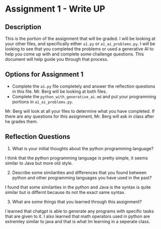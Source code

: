 # Assignment 1 - Write UP

## Description
This is the portion of the assignment that will be graded.  I will be looking at your other files, and specifically either `a1.py` or `a1_ai_problems.py`.  I will be looking to see that you completed the problems or used a generative AI to help you come up with and complete some challenge questions.  This document will help guide you through that process.

## Options for Assignment 1
- Complete the `a1.py` file completely and answer the reflection questions in this file.  Mr. Berg will be looking at both files.
- Complete the `python_with_generative_ai.md` and put your programming portions in `a1_ai_problems.py`.

Mr. Berg will look at all your files to determine what you have completed.  If there are any questions for this assignment, Mr. Berg will ask in class after he grades them.


## Reflection Questions

1. What is your initial thoughts about the python programming language?

I think that the python programming language is pretty simple, it seems similar to Java but more old style.

2. Describe some similarities and differences that you found between python and other programming languages you have used in the past?

I found that some similarties in the python and Java is the syntax is quite similar but is differnt because its not the exact same syntax.


3. What are some things that you learned through this assignment?

I learned that chatgpt is able to generate any programs with specific tasks that are given to it. I also learned that math operators used in python are extremley similar to java and that is what Im learning in a seperate class.